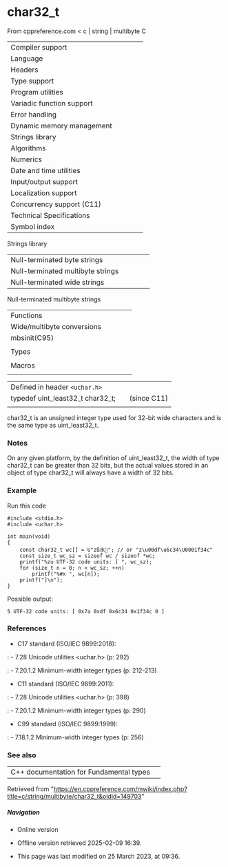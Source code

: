 # char32_t

From cppreference.com
< c‎ | string‎ | multibyte
 C

|  |  |  |  |  |
| --- | --- | --- | --- | --- |
| Compiler support | | | | |
| Language | | | | |
| Headers | | | | |
| Type support | | | | |
| Program utilities | | | | |
| Variadic function support | | | | |
| Error handling | | | | |
| Dynamic memory management | | | | |
| Strings library | | | | |
| Algorithms | | | | |
| Numerics | | | | |
| Date and time utilities | | | | |
| Input/output support | | | | |
| Localization support | | | | |
| Concurrency support (C11) | | | | |
| Technical Specifications | | | | |
| Symbol index | | | | |

 Strings library

|  |  |  |  |  |
| --- | --- | --- | --- | --- |
| Null-terminated byte strings | | | | |
| Null-terminated multibyte strings | | | | |
| Null-terminated wide strings | | | | |

 Null-terminated multibyte strings

|  |  |  |  |  |
| --- | --- | --- | --- | --- |
| Functions | | | | |
| Wide/multibyte conversions | | | | |
| mbsinit(C95) | | | | |
| |  |  |  |  |  | | --- | --- | --- | --- | --- | | mbstowcsmbstowcs_s(C11) | | | | | | btowc(C95) | | | | | | mbrtowc(C95) | | | | | | mbsrtowcsmbsrtowcs_s(C95)(C11) | | | | | | mbrtoc8(C23) | | | | | | c8rtomb(C23) | | | | | | mbrtoc16(C11) | | | | | | c16rtomb(C11) | | | | | | c32rtomb(C11) | | | | | | mbrtoc32(C11) | | | | | | |  |  |  |  |  | | --- | --- | --- | --- | --- | | mblen | | | | | | mbtowc | | | | | | wctombwctomb_s(C11) | | | | | | wcstombswcstombs_s(C11) | | | | | | wctob(C95) | | | | | | wcrtombwcrtomb_s(C95)(C11) | | | | | | wcsrtombswcsrtombs_s(C95)(C11) | | | | | | mbrlen(C95) | | | | | |
| Types | | | | |
| |  |  |  |  |  | | --- | --- | --- | --- | --- | | mbstate_t(C95) | | | | | | char8_t(C23) | | | | | | |  |  |  |  |  | | --- | --- | --- | --- | --- | | char16_t(C11) | | | | | | ****char32_t****(C11) | | | | | |
| Macros | | | | |
| |  |  |  |  |  | | --- | --- | --- | --- | --- | | MB_LEN_MAX | | | | | | |  |  |  |  |  | | --- | --- | --- | --- | --- | | MB_CUR_MAX | | | | | |

|  |  |  |
| --- | --- | --- |
| Defined in header `<uchar.h>` |  |  |
| typedef uint_least32_t char32_t; |  | (since C11) |
|  |  |  |

char32_t is an unsigned integer type used for 32-bit wide characters and is the same type as uint_least32_t.

### Notes

On any given platform, by the definition of uint_least32_t, the width of type char32_t can be greater than 32 bits, but the actual values stored in an object of type char32_t will always have a width of 32 bits.

### Example

Run this code

```
#include <stdio.h>
#include <uchar.h>
 
int main(void)
{
    const char32_t wc[] = U"zß水🍌"; // or "z\u00df\u6c34\U0001f34c"
    const size_t wc_sz = sizeof wc / sizeof *wc;
    printf("%zu UTF-32 code units: [ ", wc_sz);
    for (size_t n = 0; n < wc_sz; ++n)
        printf("%#x ", wc[n]);
    printf("]\n");
}

```

Possible output:

```
5 UTF-32 code units: [ 0x7a 0xdf 0x6c34 0x1f34c 0 ]

```

### References

- C17 standard (ISO/IEC 9899:2018):

:   - 7.28 Unicode utilities <uchar.h> (p: 292)

:   - 7.20.1.2 Minimum-width integer types (p: 212-213)

- C11 standard (ISO/IEC 9899:2011):

:   - 7.28 Unicode utilities <uchar.h> (p: 398)

:   - 7.20.1.2 Minimum-width integer types (p: 290)

- C99 standard (ISO/IEC 9899:1999):

:   - 7.18.1.2 Minimum-width integer types (p: 256)

### See also

|  |  |
| --- | --- |
| C++ documentation for Fundamental types | |

Retrieved from "<https://en.cppreference.com/mwiki/index.php?title=c/string/multibyte/char32_t&oldid=149703>"

##### Navigation

- Online version
- Offline version retrieved 2025-02-09 16:39.

- This page was last modified on 25 March 2023, at 09:36.